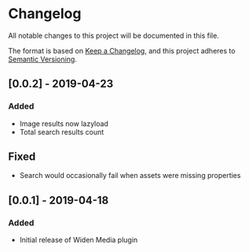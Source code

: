 # Changelog

All notable changes to this project will be documented in this file.

The format is based on [Keep a Changelog](https://keepachangelog.com/en/1.0.0/),
and this project adheres to [Semantic Versioning](https://semver.org/spec/v2.0.0.html).

## [0.0.2] - 2019-04-23
### Added
- Image results now lazyload
- Total search results count

## Fixed
- Search would occasionally fail when assets were missing properties

## [0.0.1] - 2019-04-18
### Added
- Initial release of Widen Media plugin
